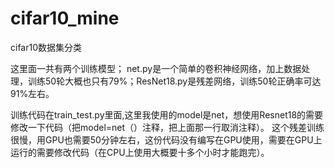 # cifar10_mine
cifar10数据集分类

这里面一共有两个训练模型；
net.py是一个简单的卷积神经网络，加上数据处理，训练50轮大概也只有79%；ResNet18.py是残差网络，训练50轮正确率可达91%左右。

训练代码在train_test.py里面,这里我使用的model是net，想使用Resnet18的需要修改一下代码（把model=net（）注释，把上面那一行取消注释）。
这个残差训练很慢，用GPU也需要50分钟左右，这份代码没有编写在GPU使用，需要在GPU上运行的需要修改代码（在CPU上使用大概要十多个小时才能跑完）。
